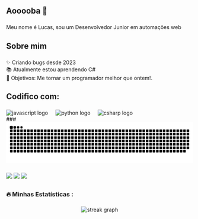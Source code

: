 <h2 align="left">Aooooba 👋</h2>

###

<p align="left">Meu nome é Lucas, sou um Desenvolvedor Junior em automações web</p>

###

<h2 align="left">Sobre mim</h2>

###

<p align="left">✨ Criando bugs desde 2023<br>📚 Atualmente estou aprendendo C#<br>🎯 Objetivos: Me tornar um programador melhor que ontem!.<br></p>

###

<h2 align="left">Codifico com:</h2>

###

<div align="left">
  <img src="https://cdn.jsdelivr.net/gh/devicons/devicon/icons/java/java-original.svg" height="50" alt="javascript logo"  />
  <img width="12" />
  <img src="https://cdn.jsdelivr.net/gh/devicons/devicon/icons/python/python-original.svg" height="50" alt="python logo"  />
  <img width="12" />
  <img src="https://cdn.jsdelivr.net/gh/devicons/devicon/icons/csharp/csharp-original.svg" height="50" alt="csharp logo"  />
</div>
###

 <img src="https://raw.githubusercontent.com/LuucasFeelix/LuucasFeelix/output/snake.svg" alt="Snake animation" />

###

###

<div> 
  <a href="https://instagram.com/luucasfeelix" target="_blank"><img src="https://img.shields.io/badge/-Instagram-%23E4405F?style=for-the-badge&logo=instagram&logoColor=white" target="_blank"></a> 
  <a href = "mailto:lucasfelix1925@gmail.com"><img src="https://img.shields.io/badge/-Gmail-%23333?style=for-the-badge&logo=gmail&logoColor=white" target="_blank"></a>
  <a href="https://www.linkedin.com/in/lucas-felix-da-silva-683191151" target="_blank"><img src="https://img.shields.io/badge/-LinkedIn-%230077B5?style=for-the-badge&logo=linkedin&logoColor=white" target="_blank"></a> 
</div>

##

<h3 align="left">🔥   Minhas Estatísticas :</h3>

###

<div align="center">
  <img src="https://streak-stats.demolab.com?user=LuucasFeelix&locale=en&mode=daily&theme=dark&hide_border=false&border_radius=5&order=3" height="220" alt="streak graph"  />
</div>

###
